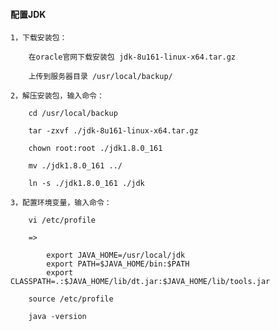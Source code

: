 
#### 配置JDK

	1，下载安装包：
	
		在oracle官网下载安装包 jdk-8u161-linux-x64.tar.gz
		
		上传到服务器目录 /usr/local/backup/
	
	2，解压安装包，输入命令：
	
		cd /usr/local/backup
		
		tar -zxvf ./jdk-8u161-linux-x64.tar.gz
		
		chown root:root ./jdk1.8.0_161
		
		mv ./jdk1.8.0_161 ../
		
		ln -s ./jdk1.8.0_161 ./jdk
	
	3，配置环境变量，输入命令：
	
		vi /etc/profile
	
		=>
			
			export JAVA_HOME=/usr/local/jdk
			export PATH=$JAVA_HOME/bin:$PATH
			export CLASSPATH=.:$JAVA_HOME/lib/dt.jar:$JAVA_HOME/lib/tools.jar
		
		source /etc/profile
		
		java -version


